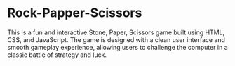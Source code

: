 # Rock-Papper-Scissors
This is a fun and interactive Stone, Paper, Scissors game built using HTML, CSS, and JavaScript. The game is designed with a clean user interface and smooth gameplay experience, allowing users to challenge the computer in a classic battle of strategy and luck.
